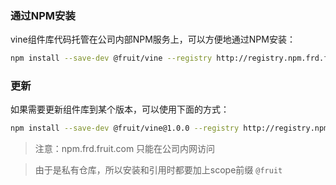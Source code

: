 ### 通过NPM安装
vine组件库代码托管在公司内部NPM服务上，可以方便地通过NPM安装：

```bash
npm install --save-dev @fruit/vine --registry http://registry.npm.frd.fruit.com/
```
### 更新
如果需要更新组件库到某个版本，可以使用下面的方式：

```bash
npm install --save-dev @fruit/vine@1.0.0 --registry http://registry.npm.frd.fruit.com/
```

> 注意：npm.frd.fruit.com 只能在公司内网访问

> 由于是私有仓库，所以安装和引用时都要加上scope前缀 `@fruit`